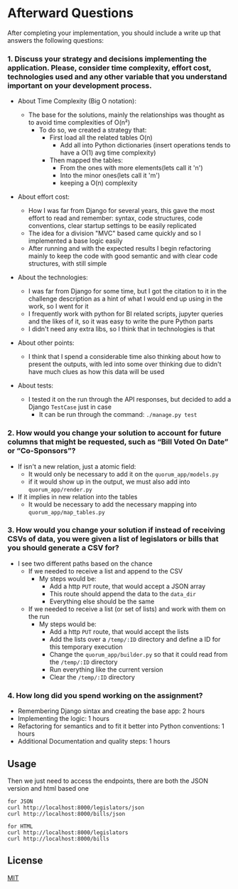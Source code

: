 # Afterward Questions

After completing your implementation, you should include a write up that answers the following
questions:


### 1. Discuss your strategy and decisions implementing the application. Please, consider time complexity, effort cost, technologies used and any other variable that you understand important on your development process.

- About Time Complexity (Big O notation):
  - The base for the solutions, mainly the relationships was thought as to avoid time complexities of O(n²)
    - To do so, we created a strategy that:
      - First load all the related tables O(n)
        - Add all into Python dictionaries (insert operations tends to have a O(1) avg time complexity) 
      - Then mapped the tables: 
        - From the ones with more elements(lets call it 'n')
        - Into the minor ones(lets call it 'm')
        - keeping a O(n) complexity

- About effort cost:
  - How I was far from Django for several years, this gave the most effort to read and remember: syntax, code structures, code conventions, clear startup settings to be easily replicated
  - The idea for a division "MVC" based came quickly and so I implemented a base logic easily
  - After running and with the expected results I begin refactoring mainly to keep the code with good semantic and with clear code structures, with still simple 

- About the technologies:
  - I was far from Django for some time, but I got the citation to it in the challenge description as a hint of what I would end up using in the work, so I went for it
  - I frequently work with python for BI related scripts, jupyter queries and the likes of it, so it was easy to write the pure Python parts
  - I didn't need any extra libs, so I think that in technologies is that

- About other points:
  - I think that I spend a considerable time also thinking about how to present the outputs, with led into some over thinking due to didn't have much clues as how this data will be used

- About tests:
  - I tested it on the run through the API responses, but decided to add a Django `TestCase` just in case
    - It can be run through the command: `./manage.py test`


### 2. How would you change your solution to account for future columns that might be requested, such as “Bill Voted On Date” or “Co-Sponsors”?

- If isn't a new relation, just a atomic field:
  - It would only be necessary to add it on the `quorum_app/models.py`
  - if it would show up in the output, we must also add into `quorum_app/render.py`
- If it implies in new relation into the tables
  - It would be necessary to add the necessary mapping into `quorum_app/map_tables.py`

### 3. How would you change your solution if instead of receiving CSVs of data, you were given a list of legislators or bills that you should generate a CSV for?

- I see two different paths based on the chance
  - If we needed to receive a list and append to the CSV
    - My steps would be:
      - Add a http `PUT` route, that would accept a JSON array
      - This route should append the data to the `data_dir`
      - Everything else should be the same
  - If we needed to receive a list (or set of lists) and work with them on the run
    - My steps would be:
      - Add a http `PUT` route, that would accept the lists
      - Add the lists over a `/temp/:ID` directory and define a ID for this temporary execution
      - Change the `quorum_app/builder.py` so that it could read from the `/temp/:ID` directory
      - Run everything like the current version
      - Clear the `/temp/:ID` directory


### 4. How long did you spend working on the assignment?
- Remembering Django sintax and creating the base app: 2 hours
- Implementing the logic: 1 hours
- Refactoring for semantics and to fit it better into Python conventions: 1 hours
- Additional Documentation and quality steps: 1 hours


## Usage
Then we just need to access the endpoints, there are both the JSON version and html based one
```curl
for JSON
curl http://localhost:8000/legislators/json
curl http://localhost:8000/bills/json

for HTML
curl http://localhost:8000/legislators
curl http://localhost:8000/bills
```

## License

[MIT](https://choosealicense.com/licenses/mit/)